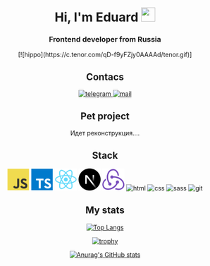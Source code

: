 <h1 align="center">Hi, I'm Eduard <img src="https://github.com/blackcater/blackcater/raw/main/images/Hi.gif" width="32" height="32"/></h1>
<h3 align="center">Frontend developer from Russia</h3>

<div align="center" >
  [![hippo](https://c.tenor.com/qD-f9yFZjy0AAAAd/tenor.gif)]
</div>

<h2 align="center">Contacs</h2>
<div align="center" >
  <a href="https://t.me/Eduard_np" target="_blank">
    <img src="https://img.shields.io/badge/Telegram-2CA5E0?style=for-the-badge&logo=telegram&logoColor=white" alt="telegram"/>
  </a>
  <a href="mailto:eduadmedh@yandex.ru" target="_blank">
    <img src="https://img.shields.io/badge/Gmail-D14836?style=for-the-badge&logo=gmail&logoColor=white" alt="mail"/>
  </a>
</div>

<h2 align="center">Pet project</h2>
<div align="center">
 <!--  <a href="https://to-do-list-alpha-smoky.vercel.app/" target="_blank">
    📖Task manager
  </a>
  <a href="https://my-website-mocha-ten.vercel.app/" target="_blank">
    🌐business card website 
  </a>
  <a href="https://ovinograd.vercel.app/" target="_blank">
    🖥Landing
  </a>
  <a href="https://dogman-fe.github.io/test-form/" target="_blank">
    📝Test
  </a>
  <a href="https://site-authorization.vercel.app" target="_blank">
    🔐Site with authorization
  </a> -->
  Идет реконструкция....
</div>

<h2 align="center">Stack</h2>
<div align="center">
   <img src="https://github.com/devicons/devicon/raw/master/icons/javascript/javascript-original.svg" width="50" height="50" alt="javascript"/>
   <img src="https://github.com/devicons/devicon/raw/master/icons/typescript/typescript-original.svg" width="50" height="50" alt="typescript"/>
   <img src="https://github.com/devicons/devicon/raw/master/icons/react/react-original.svg" width="50" height="50" alt="react"/>
   <img src="https://github.com/devicons/devicon/blob/master/icons/nextjs/nextjs-original.svg" width="50" height="50" alt="nextjs"/>
   <img src="https://github.com/devicons/devicon/raw/master/icons/redux/redux-original.svg" width="50" height="50" alt="redux"/>
   <img src="https://camo.githubusercontent.com/538f8dbadc315be042cdba792cf1ba52577781d45b5b284a5d4b149eb8bddc07/68747470733a2f2f75706c6f61642e77696b696d656469612e6f72672f77696b6970656469612f636f6d6d6f6e732f7468756d622f332f33382f48544d4c355f42616467652e7376672f3230343870782d48544d4c355f42616467652e7376672e706e67" width="50" height="50" alt="html"/>
   <img src="https://camo.githubusercontent.com/93a31275130ed91543667414893e58d3b698390c768b49a8b5548ae6247a59d5/68747470733a2f2f75706c6f61642e77696b696d656469612e6f72672f77696b6970656469612f636f6d6d6f6e732f7468756d622f362f36322f435353335f6c6f676f2e7376672f38303070782d435353335f6c6f676f2e7376672e706e67" width="50" height="50" alt="css"/>
   <img src="https://camo.githubusercontent.com/e5ccb60374ca5294c2498a46aad044490c18313004ae1495f794f82565a7c1f2/68747470733a2f2f736173732d736373732e72752f6173736574732f696d672f7374796c6567756964652f7365616c2d636f6c6f722d61656630333534632e706e67" width="50" height="50" alt="sass"/>
   <img src="https://camo.githubusercontent.com/1f5c5d15135ea1e23dea65371956c24c30295b59297513287e6d68c11b2cbbc4/68747470733a2f2f63646e2e636f7572736568756e7465722e6e65742f63617465676f72792f6769742e706e67" width="50" height="50" alt="git"/>
</div>


<h2 align="center">My stats</h2>

<div align="center">
  
[![Top Langs](https://github-readme-stats.vercel.app/api/top-langs/?username=DogmaN-fe)](https://github.com/anuraghazra/github-readme-stats)

[![trophy](https://github-profile-trophy.vercel.app/?username=DogmaN-fe)](https://github.com/ryo-ma/github-profile-trophy)

[![Anurag's GitHub stats](https://github-readme-stats.vercel.app/api?username=DogmaN-fe)](https://github.com/anuraghazra/github-readme-stats)
</div>
<!---
DogmaN-fe/DogmaN-fe is a ✨ special ✨ repository because its `README.md` (this file) appears on your GitHub profile.
You can click the Preview link to take a look at your changes.
--->

